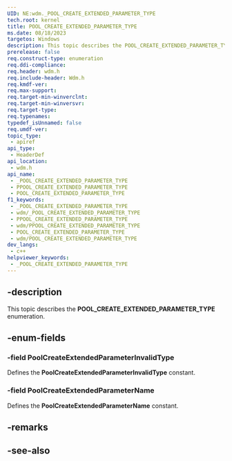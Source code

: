 ```yaml
---
UID: NE:wdm._POOL_CREATE_EXTENDED_PARAMETER_TYPE
tech.root: kernel
title: POOL_CREATE_EXTENDED_PARAMETER_TYPE
ms.date: 08/18/2023
targetos: Windows
description: This topic describes the POOL_CREATE_EXTENDED_PARAMETER_TYPE enumeration.
prerelease: false
req.construct-type: enumeration
req.ddi-compliance: 
req.header: wdm.h
req.include-header: Wdm.h
req.kmdf-ver: 
req.max-support: 
req.target-min-winverclnt: 
req.target-min-winversvr: 
req.target-type: 
req.typenames: 
typedef_isUnnamed: false
req.umdf-ver: 
topic_type:
 - apiref
api_type:
 - HeaderDef
api_location:
 - wdm.h
api_name:
 - _POOL_CREATE_EXTENDED_PARAMETER_TYPE
 - PPOOL_CREATE_EXTENDED_PARAMETER_TYPE
 - POOL_CREATE_EXTENDED_PARAMETER_TYPE
f1_keywords:
 - _POOL_CREATE_EXTENDED_PARAMETER_TYPE
 - wdm/_POOL_CREATE_EXTENDED_PARAMETER_TYPE
 - PPOOL_CREATE_EXTENDED_PARAMETER_TYPE
 - wdm/PPOOL_CREATE_EXTENDED_PARAMETER_TYPE
 - POOL_CREATE_EXTENDED_PARAMETER_TYPE
 - wdm/POOL_CREATE_EXTENDED_PARAMETER_TYPE
dev_langs:
 - c++
helpviewer_keywords:
 - _POOL_CREATE_EXTENDED_PARAMETER_TYPE
---
```


## -description

This topic describes the **POOL_CREATE_EXTENDED_PARAMETER_TYPE** enumeration.

## -enum-fields

### -field PoolCreateExtendedParameterInvalidType

Defines the **PoolCreateExtendedParameterInvalidType** constant.

### -field PoolCreateExtendedParameterName

Defines the **PoolCreateExtendedParameterName** constant.

## -remarks

## -see-also
